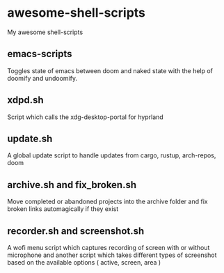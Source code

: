 # awesome-shell-scripts

My awesome shell-scripts

## emacs-scripts
Toggles state of emacs between doom and naked state with the help of doomify and undoomify.

## xdpd.sh
Script which calls the xdg-desktop-portal for hyprland

## update.sh
A global update script to handle updates from cargo, rustup, arch-repos, doom

## archive.sh and fix_broken.sh
Move completed or abandoned projects into the archive folder and fix broken links automagically if they exist

## recorder.sh and screenshot.sh
A wofi menu script which captures recording of screen with or without microphone and another script which takes different types of screenshot based on the available options ( active, screen, area )
